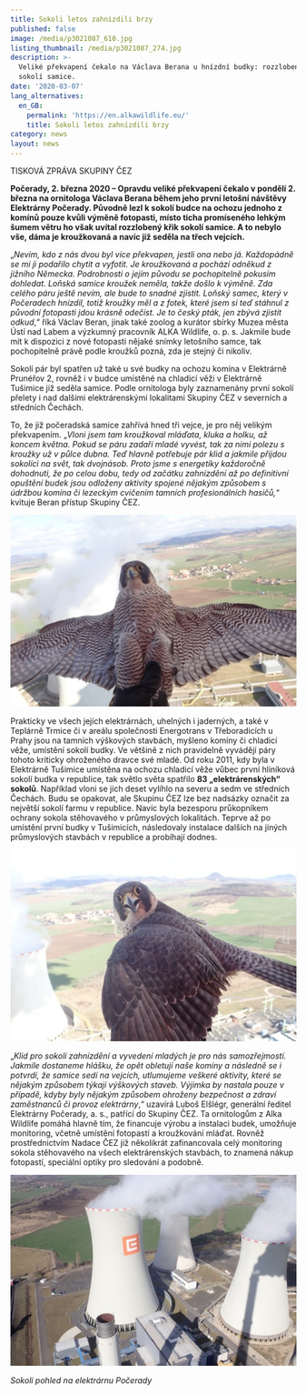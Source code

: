 ```yaml
---
title: Sokoli letos zahnízdili brzy
published: false
image: /media/p3021087_610.jpg
listing_thumbnail: /media/p3021087_274.jpg
description: >-
  Veliké překvapení čekalo na Václava Berana u hnízdní budky: rozzlobený křik
  sokolí samice. 
date: '2020-03-07'
lang_alternatives:
  en_GB:
    permalink: 'https://en.alkawildlife.eu/'
    title: Sokoli letos zahnízdili brzy
category: news
layout: news
---
```



TISKOVÁ ZPRÁVA SKUPINY ČEZ

**Počerady, 2. března 2020 – Opravdu veliké překvapení čekalo v pondělí 2. března na ornitologa Václava Berana během jeho první letošní návštěvy Elektrárny Počerady. Původně lezl k sokolí budce na ochozu jednoho z komínů pouze kvůli výměně fotopasti, místo ticha promíseného lehkým šumem větru ho však uvítal rozzlobený křik sokolí samice. A to nebylo vše, dáma je kroužkovaná a navíc již seděla na třech vejcích.**

„_Nevím, kdo z nás dvou byl více překvapen, jestli ona nebo já. Každopádně se mi ji podařilo chytit a vyfotit. Je kroužkovaná a pochází odněkud z jižního Německa. Podrobnosti o jejím původu se pochopitelně pokusím dohledat. Loňská samice kroužek neměla, takže došlo k výměně. Zda celého páru ještě nevím, ale bude to snadné zjistit. Loňský samec, který v Počeradech hnízdil, totiž kroužky měl a z fotek, které jsem si teď stáhnul z původní fotopasti jdou krásně odečíst. Je to český pták, jen zbývá zjistit odkud_,“ říká Václav Beran, jinak také zoolog a kurátor sbírky Muzea města Ústí nad Labem a výzkumný pracovník ALKA Wildlife, o. p. s. Jakmile bude mít k dispozici z nové fotopasti nějaké snímky letošního samce, tak pochopitelně právě podle kroužků pozná, zda je stejný či nikoliv.



Sokolí pár byl spatřen už také u své budky na ochozu komína v Elektrárně Prunéřov 2, rovněž i v budce umístěné na chladicí věži v Elektrárně Tušimice již seděla samice. Podle ornitologa byly zaznamenány první sokolí přelety i nad dalšími elektrárenskými lokalitami Skupiny ČEZ v severních a středních Čechách.    



To, že již počeradská samice zahřívá hned tři vejce, je pro něj velikým překvapením. „_Vloni jsem tam kroužkoval mláďata, kluka a holku, až koncem května. Pokud se páru zadaří mladé vyvést, tak za nimi polezu s kroužky už v půlce dubna. Teď hlavně potřebuje pár klid a jakmile přijdou sokolíci na svět, tak dvojnásob. Proto jsme s energetiky každoročně dohodnuti, že po celou dobu, tedy od začátku zahnízdění až po definitivní opuštění budek jsou odloženy aktivity spojené nějakým způsobem s údržbou komína či lezeckým cvičením tamních profesionálních hasičů,_“ kvituje Beran přístup Skupiny ČEZ.

![Samice sokola stěhovavého](/media/p3021080_610.jpg "Samice sokola stěhovavého")

Prakticky ve všech jejích elektrárnách, uhelných i jaderných, a také v Teplárně Trmice či v areálu společnosti Energotrans v Třeboradicích u Prahy jsou na tamních výškových stavbách, myšleno komíny či chladicí věže, umístění sokolí budky. Ve většině z nich pravidelně vyvádějí páry tohoto kriticky ohroženého dravce své mladé. Od roku 2011, kdy byla v Elektrárně Tušimice umístěna na ochozu chladicí věže vůbec první hliníková sokolí budka v republice, tak světlo světa spatřilo **83 „elektrárenských“ sokolů**. Například vloni se jich deset vylíhlo na severu a sedm ve středních Čechách. Budu se opakovat, ale Skupinu ČEZ lze bez nadsázky označit za největší sokolí farmu v republice. Navíc byla bezesporu průkopníkem ochrany sokola stěhovavého v průmyslových lokalitách. Teprve až po umístění první budky v Tušimicích, následovaly instalace dalších na jiných průmyslových stavbách v republice a probíhají dodnes.



![Samice sokola stěhovavého](/media/p3021085_610.jpg "Samice sokola stěhovavého")

„_Klid pro sokolí zahnízdění a vyvedení mladých je pro nás samozřejmostí. Jakmile dostaneme hlášku, že opět obletují naše komíny a následně se i potvrdí, že samice sedí na vejcích, utlumujeme veškeré aktivity, které se nějakým způsobem týkají výškových staveb. Výjimka by nastala pouze v případě, kdyby byly nějakým způsobem ohroženy bezpečnost a zdraví zaměstnanců či provoz elektrárny_,“ uzavírá Luboš Elšlégr, generální ředitel Elektrárny Počerady, a. s., patřící do Skupiny ČEZ. 
Ta ornitologům z Alka Wildlife pomáhá hlavně tím, že financuje výrobu a instalaci budek, umožňuje monitoring, včetně umístění fotopastí a kroužkování mláďat. Rovněž prostřednictvím Nadace ČEZ již několikrát zafinancovala celý monitoring sokola stěhovavého na všech elektrárenských stavbách, to znamená nákup fotopastí, speciální optiky pro sledování a podobně.

![Sokolí pohled na elektrárnu Počerady](/media/p3021091_610.jpg "Sokolí pohled na elektrárnu Počerady")

_Sokolí pohled na elektrárnu Počerady_
